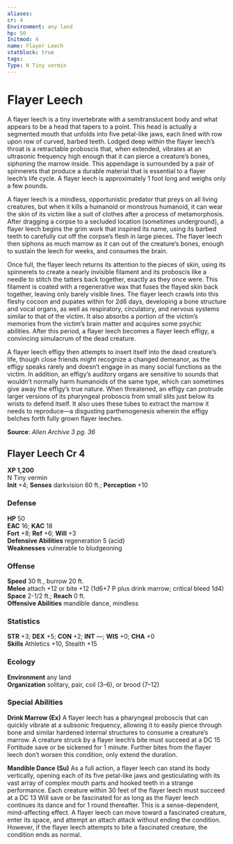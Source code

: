 ```yaml
---
aliases: 
cr: 4
Environment: any land
hp: 50
Initmod: 4
name: Flayer Leech
statblock: true
tags: 
Type: N Tiny vermin
---
```


# Flayer Leech

A flayer leech is a tiny invertebrate with a semitranslucent body and what appears to be a head that tapers to a point. This head is actually a segmented mouth that unfolds into five petal-like jaws, each lined with row upon row of curved, barbed teeth. Lodged deep within the flayer leech’s throat is a retractable proboscis that, when extended, vibrates at an ultrasonic frequency high enough that it can pierce a creature’s bones, siphoning the marrow inside. This appendage is surrounded by a pair of spinnerets that produce a durable material that is essential to a flayer leech’s life cycle. A flayer leech is approximately 1 foot long and weighs only a few pounds.

A flayer leech is a mindless, opportunistic predator that preys on all living creatures, but when it kills a humanoid or monstrous humanoid, it can wear the skin of its victim like a suit of clothes after a process of metamorphosis. After dragging a corpse to a secluded location (sometimes underground), a flayer leech begins the grim work that inspired its name, using its barbed teeth to carefully cut off the corpse’s flesh in large pieces. The flayer leech then siphons as much marrow as it can out of the creature’s bones, enough to sustain the leech for weeks, and consumes the brain.

Once full, the flayer leech returns its attention to the pieces of skin, using its spinnerets to create a nearly invisible filament and its proboscis like a needle to stitch the tatters back together, exactly as they once were. This filament is coated with a regenerative wax that fuses the flayed skin back together, leaving only barely visible lines. The flayer leech crawls into this fleshy cocoon and pupates within for 2d6 days, developing a bone structure and vocal organs, as well as respiratory, circulatory, and nervous systems similar to that of the victim. It also absorbs a portion of the victim’s memories from the victim’s brain matter and acquires some psychic abilities. After this period, a flayer leech becomes a flayer leech effigy, a convincing simulacrum of the dead creature.

A flayer leech effigy then attempts to insert itself into the dead creature’s life, though close friends might recognize a changed demeanor, as the effigy speaks rarely and doesn’t engage in as many social functions as the victim. In addition, an effigy’s auditory organs are sensitive to sounds that wouldn’t normally harm humanoids of the same type, which can sometimes give away the effigy’s true nature. When threatened, an effigy can protrude larger versions of its pharyngeal proboscis from small slits just below its wrists to defend itself. It also uses these tubes to extract the marrow it needs to reproduce—a disgusting parthenogenesis wherein the effigy belches forth fully grown flayer leeches.

**Source**:  _Alien Archive 3 pg. 36_

## Flayer Leech Cr 4

**XP 1,200**  
N Tiny vermin  
**Init** +4; **Senses** darkvision 60 ft.; **Perception** +10  

### Defense

**HP** 50  
**EAC** 16; **KAC** 18  
**Fort** +8; **Ref** +6; **Will** +3  
**Defensive Abilities** regeneration 5 (acid)  
**Weaknesses** vulnerable to bludgeoning

### Offense

**Speed** 30 ft., burrow 20 ft.  
**Melee** attach +12 or bite +12 (1d6+7 P plus drink marrow; critical bleed 1d4)  
**Space** 2-1/2 ft.; **Reach** 0 ft.  
**Offensive Abilities** mandible dance, mindless

### Statistics

**STR** +3; **DEX** +5; **CON** +2; **INT** —; **WIS** +0; **CHA** +0  
**Skills** Athletics +10, Stealth +15

### Ecology

**Environment** any land  
**Organization** solitary, pair, coil (3–6), or brood (7–12)

### Special Abilities

**Drink Marrow (Ex)** A flayer leech has a pharyngeal proboscis that can quickly vibrate at a subsonic frequency, allowing it to easily pierce through bone and similar hardened internal structures to consume a creature’s marrow. A creature struck by a flayer leech’s bite must succeed at a DC 15 Fortitude save or be sickened for 1 minute. Further bites from the flayer leech don’t worsen this condition, only extend the duration.

**Mandible Dance (Su)** As a full action, a flayer leech can stand its body vertically, opening each of its five petal-like jaws and gesticulating with its vast array of complex mouth parts and hooked teeth in a strange performance. Each creature within 30 feet of the flayer leech must succeed at a DC 13 Will save or be fascinated for as long as the flayer leech continues its dance and for 1 round thereafter. This is a sense-dependent, mind-affecting effect. A flayer leech can move toward a fascinated creature, enter its space, and attempt an attach attack without ending the condition. However, if the flayer leech attempts to bite a fascinated creature, the condition ends as normal.
